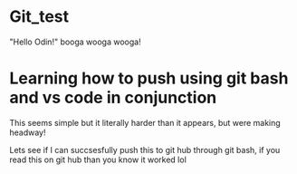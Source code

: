 # Git_test
"Hello Odin!"
booga wooga wooga!
<h1> Learning how to push using git bash and vs code in conjunction</h1>
<p> This seems simple but it literally harder than it appears, but were making headway!</p>
<p> Lets see if I can succsesfully push this to git hub through git bash, if you read this on git hub than you know it worked lol </p>